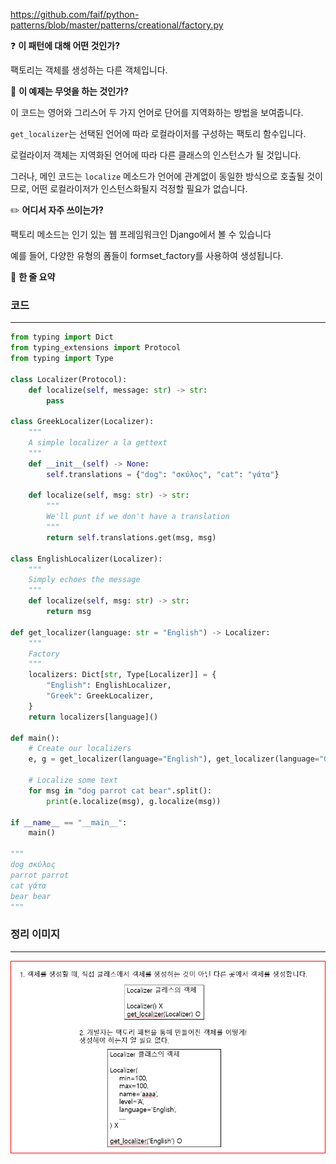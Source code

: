 https://github.com/faif/python-patterns/blob/master/patterns/creational/factory.py

<aside>

❓ **이 패턴에 대해 어떤 것인가?**

</aside>

팩토리는 객체를 생성하는 다른 객체입니다.

<aside>

📝 **이 예제는 무엇을 하는 것인가?**

</aside>

이 코드는 영어와 그리스어 두 가지 언어로 단어를 지역화하는 방법을 보여줍니다. 

`get_localizer`는 선택된 언어에 따라 로컬라이저를 구성하는 팩토리 함수입니다.

로컬라이저 객체는 지역화된 언어에 따라 다른 클래스의 인스턴스가 될 것입니다. 

그러나, 메인 코드는 `localize` 메소드가 언어에 관계없이 동일한 방식으로 호출될 것이므로, 어떤 로컬라이저가 인스턴스화될지 걱정할 필요가 없습니다.

<aside>

✏️ **어디서 자주 쓰이는가?**

</aside>

팩토리 메소드는 인기 있는 웹 프레임워크인 Django에서 볼 수 있습니다

예를 들어, 다양한 유형의 폼들이 formset_factory를 사용하여 생성됩니다.

<aside>

📖 **한 줄 요약**

</aside>

### 코드

---

```python
from typing import Dict
from typing_extensions import Protocol
from typing import Type

class Localizer(Protocol):
    def localize(self, message: str) -> str:
        pass

class GreekLocalizer(Localizer):
    """
    A simple localizer a la gettext
    """
    def __init__(self) -> None:
        self.translations = {"dog": "σκύλος", "cat": "γάτα"}

    def localize(self, msg: str) -> str:
        """
        We'll punt if we don't have a translation
        """
        return self.translations.get(msg, msg)

class EnglishLocalizer(Localizer):
    """
    Simply echoes the message
    """
    def localize(self, msg: str) -> str:
        return msg

def get_localizer(language: str = "English") -> Localizer:
    """
    Factory
    """
    localizers: Dict[str, Type[Localizer]] = {
        "English": EnglishLocalizer,
        "Greek": GreekLocalizer,
    }
    return localizers[language]()

def main():
    # Create our localizers
    e, g = get_localizer(language="English"), get_localizer(language="Greek")

    # Localize some text
    for msg in "dog parrot cat bear".split():
        print(e.localize(msg), g.localize(msg))

if __name__ == "__main__":
    main()

"""
dog σκύλος
parrot parrot
cat γάτα
bear bear
"""
```


### 정리 이미지

---

![abstract_factory_rule](https://github.com/cwadven/design-patterns-with-python/blob/master/creational_patterns/factory/factory.png)